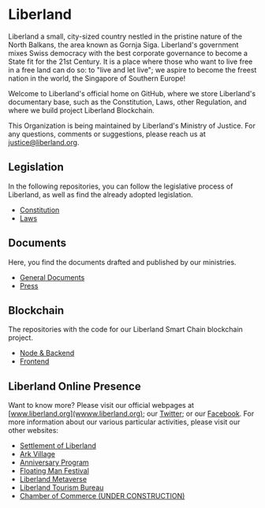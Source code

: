 # Liberland
Liberland a small, city-sized country nestled in the pristine nature of the North Balkans, the area known as Gornja Siga. Liberland's government mixes Swiss democracy with the best corporate governance to become a State fit for the 21st Century. It is a place where those who want to live free in a free land can do so: to "live and let live"; we aspire to become the freest nation in the world, the Singapore of Southern Europe!  


Welcome to Liberland's official home on GitHub, where we store Liberland's documentary base, such as the Constitution, Laws, other Regulation, and where we build project
Liberland Blockchain.

This Organization is being maintained by Liberland's Ministry of Justice. For any questions, comments or suggestions, please reach us at justice@liberland.org.

## Legislation
In the following repositories, you can follow the legislative process of Liberland, as well as find the already adopted legislation.
- [Constitution](https://github.com/liberland/constitution)  
- [Laws](https://github.com/liberland/laws)  

## Documents
Here, you find the documents drafted and published by our ministries.
- [General Documents](https://github.com/liberland/docs)  
- [Press](https://github.com/liberland/pressrelease)  

## Blockchain
The repositories with the code for our Liberland Smart Chain blockchain project.
- [Node & Backend](https://github.com/liberland/liberland_substrate)  
- [Frontend](https://github.com/liberland/liberland_frontend)  

## Liberland Online Presence
Want to know more? Please visit our official webpages at [www.liberland.org](wwww.liberland.org); our [Twitter](https://twitter.com/Liberland_org); or our [Facebook](https://www.facebook.com/groups/liberland).
For more information about our various particular activities, please visit our other websites:
- [Settlement of Liberland](https://floating.ll.land)
- [Ark Village](https://ark.ll.land)
- [Anniversary Program](https://anniversary.ll.land)
- [Floating Man Festival](https://floatingman.ll.land)
- [Liberland Metaverse](https://world.liberland.org)
- [Liberland Tourism Bureau](https://visit.ll.land)
- [Chamber of Commerce (UNDER CONSTRUCTION)](https://chamber.ll.land)
